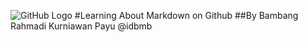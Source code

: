 ![GitHub Logo](/images/logo.png)
#Learning About Markdown on Github
##By Bambang Rahmadi Kurniawan Payu @idbmb
